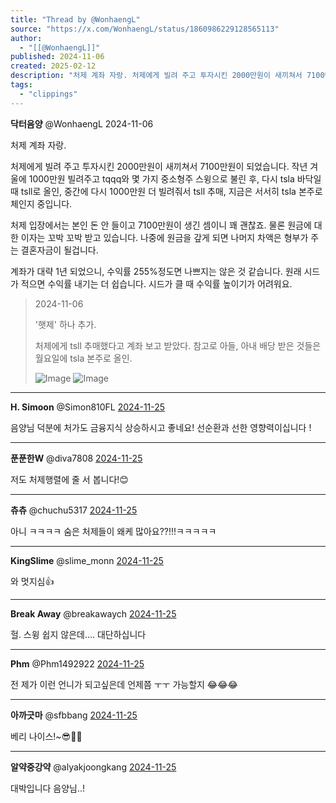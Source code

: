 ```yaml
---
title: "Thread by @WonhaengL"
source: "https://x.com/WonhaengL/status/1860986229128565113"
author:
  - "[[@WonhaengL]]"
published: 2024-11-06
created: 2025-02-12
description: "처제 계좌 자랑. 처제에게 빌려 주고 투자시킨 2000만원이 새끼쳐서 7100만원이 되었습니다. 작년 겨울에 1000만원 빌려주고 tqqq와 몇 가지 중소형주 스윙으로 불린 후, 다시 tsla 바닥일 때 tsll로 올인, 중간에 다시 1000만원 더"
tags:
  - "clippings"
---
```

**닥터음양** @WonhaengL 2024-11-06

처제 계좌 자랑.

처제에게 빌려 주고 투자시킨 2000만원이 새끼쳐서 7100만원이 되었습니다. 작년 겨울에 1000만원 빌려주고 tqqq와 몇 가지 중소형주 스윙으로 불린 후, 다시 tsla 바닥일 때 tsll로 올인, 중간에 다시 1000만원 더 빌려줘서 tsll 추매, 지금은 서서히 tsla 본주로 체인지 중입니다.

처제 입장에서는 본인 돈 안 들이고 7100만원이 생긴 셈이니 꽤 괜찮죠. 물론 원금에 대한 이자는 꼬박 꼬박 받고 있습니다. 나중에 원금을 갚게 되면 나머지 차액은 형부가 주는 결혼자금이 될겁니다.

계좌가 대략 1년 되었으니, 수익률 255%정도면 나쁘지는 않은 것 같습니다. 원래 시드가 적으면 수익률 내기는 더 쉽습니다. 시드가 클 때 수익률 높이기가 어려워요.

> 2024-11-06
> 
> '햇제' 하나 추가.
> 
> 처제에게 tsll 추매했다고 계좌 보고 받았다. 참고로 아들, 아내 배당 받은 것들은 월요일에 tsla 본주로 올인.
> 
> ![Image](https://pbs.twimg.com/media/GdOLdcIaMAA7GlM?format=png&name=large) ![Image](https://pbs.twimg.com/media/Gbrr4hbbIAAQCQf?format=png&name=large)

---

**H. Simoon** @Simon810FL [2024-11-25](https://x.com/Simon810FL/status/1860995096482570469)

음양님 덕분에 처가도 금융지식 상승하시고 좋네요! 선순환과 선한 영향력이십니다 !

---

**푼푼한W** @diva7808 [2024-11-25](https://x.com/diva7808/status/1861011182917992739)

저도 처제행렬에 줄 서 봅니다!😊

---

**츄츄** @chuchu5317 [2024-11-25](https://x.com/chuchu5317/status/1860991097574674576)

아니 ㅋㅋㅋㅋ 숨은 처제들이 왜케 많아요??!!!ㅋㅋㅋㅋㅋ

---

**KingSlime** @slime\_monn [2024-11-25](https://x.com/slime_monn/status/1861062674160963802)

와 멋지심👍

---

**Break Away** @breakawaych [2024-11-25](https://x.com/breakawaych/status/1861166103705317866)

헐. 스윙 쉽지 않은데…. 대단하십니다

---

**Phm** @Phm1492922 [2024-11-25](https://x.com/Phm1492922/status/1860986894169071632)

전 제가 이런 언니가 되고싶은데 언제쯤 ㅜㅜ 가능할지 😂😂😂

---

**아까긋마** @sfbbang [2024-11-25](https://x.com/sfbbang/status/1861019635250000285)

베리 나이스!~😎👍🏻

---

**알약중강약** @alyakjoongkang [2024-11-25](https://x.com/alyakjoongkang/status/1860987272528892203)

대박입니다 음양님..!